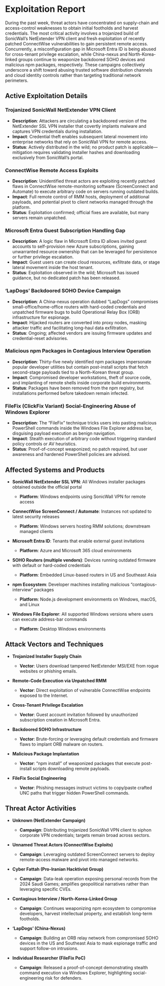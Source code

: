 # Exploitation Report

During the past week, threat actors have concentrated on supply-chain and access-control weaknesses to obtain initial footholds and harvest credentials. The most critical activity involves a trojanized build of SonicWall’s NetExtender VPN client and fresh exploitation of recently patched ConnectWise vulnerabilities to gain persistent remote access. Concurrently, a misconfiguration gap in Microsoft Entra ID is being abused for cross-tenant privilege escalation, while China-nexus and North-Korea-linked groups continue to weaponize backdoored SOHO devices and malicious npm packages, respectively. These campaigns collectively underscore a shift toward abusing trusted software distribution channels and cloud identity controls rather than targeting traditional network perimeters.

## Active Exploitation Details

### Trojanized SonicWall NetExtender VPN Client  
- **Description**: Attackers are circulating a backdoored version of the NetExtender SSL VPN installer that covertly implants malware and captures VPN credentials during installation.  
- **Impact**: Credential theft enables subsequent lateral movement into enterprise networks that rely on SonicWall VPN for remote access.  
- **Status**: Actively distributed in the wild; no product patch is applicable—mitigation requires validating installer hashes and downloading exclusively from SonicWall’s portal.

### ConnectWise Remote Access Exploits  
- **Description**: Unidentified threat actors are exploiting recently patched flaws in ConnectWise remote-monitoring software (ScreenConnect and Automate) to execute arbitrary code on servers running outdated builds.  
- **Impact**: Full remote control of RMM hosts, deployment of additional payloads, and potential pivot to client networks managed through the platform.  
- **Status**: Exploitation confirmed; official fixes are available, but many servers remain unpatched.

### Microsoft Entra Guest Subscription Handling Gap  
- **Description**: A logic flaw in Microsoft Entra ID allows invited guest accounts to self-provision new Azure subscriptions, gaining unwarranted resource ownership that can be leveraged for persistence or further privilege escalation.  
- **Impact**: Guest users can create cloud resources, exfiltrate data, or stage lateral movement inside the host tenant.  
- **Status**: Exploitation observed in the wild; Microsoft has issued guidance, but no dedicated patch has been released.

### ‘LapDogs’ Backdoored SOHO Device Campaign  
- **Description**: A China-nexus operation dubbed “LapDogs” compromises small-office/home-office routers with hard-coded credentials and unpatched firmware bugs to build Operational Relay Box (ORB) infrastructure for espionage.  
- **Impact**: Hijacked routers are converted into proxy nodes, masking attacker traffic and facilitating long-haul data exfiltration.  
- **Status**: Ongoing; affected vendors are issuing firmware updates and credential-reset advisories.

### Malicious npm Packages in Contagious Interview Operation  
- **Description**: Thirty-five newly identified npm packages impersonate popular developer utilities but contain post-install scripts that fetch second-stage payloads tied to a North-Korean threat group.  
- **Impact**: Compromised developer workstations, theft of source code, and implanting of remote shells inside corporate build environments.  
- **Status**: Packages have been removed from the npm registry, but installations performed before takedown remain infected.

### FileFix (ClickFix Variant) Social-Engineering Abuse of Windows Explorer  
- **Description**: The “FileFix” technique tricks users into pasting malicious PowerShell commands inside the Windows File Explorer address bar, disguising payload execution as benign navigation.  
- **Impact**: Stealth execution of arbitrary code without triggering standard policy controls or AV heuristics.  
- **Status**: Proof-of-concept weaponized; no patch required, but user awareness and hardened PowerShell policies are advised.

## Affected Systems and Products

- **SonicWall NetExtender SSL VPN**: All Windows installer packages obtained outside the official portal  
  - **Platform**: Windows endpoints using SonicWall VPN for remote access  

- **ConnectWise ScreenConnect / Automate**: Instances not updated to latest security releases  
  - **Platform**: Windows servers hosting RMM solutions; downstream managed clients  

- **Microsoft Entra ID**: Tenants that enable external guest invitations  
  - **Platform**: Azure and Microsoft 365 cloud environments  

- **SOHO Routers (multiple vendors)**: Devices running outdated firmware with default or hard-coded credentials  
  - **Platform**: Embedded Linux-based routers in US and Southeast Asia  

- **npm Ecosystem**: Developer machines installing malicious “contagious-interview” packages  
  - **Platform**: Node.js development environments on Windows, macOS, and Linux  

- **Windows File Explorer**: All supported Windows versions where users can execute address-bar commands  
  - **Platform**: Desktop Windows environments

## Attack Vectors and Techniques

- **Trojanized Installer Supply Chain**  
  - **Vector**: Users download tampered NetExtender MSI/EXE from rogue websites or phishing emails.  

- **Remote-Code Execution via Unpatched RMM**  
  - **Vector**: Direct exploitation of vulnerable ConnectWise endpoints exposed to the Internet.  

- **Cross-Tenant Privilege Escalation**  
  - **Vector**: Guest account invitation followed by unauthorized subscription creation in Microsoft Entra.  

- **Backdoored SOHO Infrastructure**  
  - **Vector**: Brute-forcing or leveraging default credentials and firmware flaws to implant ORB malware on routers.  

- **Malicious Package Implantation**  
  - **Vector**: “npm install” of weaponized packages that execute post-install scripts downloading remote payloads.  

- **FileFix Social Engineering**  
  - **Vector**: Phishing messages instruct victims to copy/paste crafted UNC paths that trigger hidden PowerShell commands.

## Threat Actor Activities

- **Unknown (NetExtender Campaign)**  
  - **Campaign**: Distributing trojanized SonicWall VPN client to siphon corporate VPN credentials; targets remain broad across sectors.  

- **Unnamed Threat Actors (ConnectWise Exploits)**  
  - **Campaign**: Leveraging outdated ScreenConnect servers to deploy remote-access malware and pivot into managed networks.  

- **Cyber Fattah (Pro-Iranian Hacktivist Group)**  
  - **Campaign**: Data-leak operation exposing personal records from the 2024 Saudi Games; amplifies geopolitical narratives rather than leveraging specific CVEs.  

- **Contagious Interview / North-Korea-Linked Group**  
  - **Campaign**: Continues weaponizing npm ecosystem to compromise developers, harvest intellectual property, and establish long-term footholds.  

- **‘LapDogs’ (China-Nexus)**  
  - **Campaign**: Building an ORB relay network from compromised SOHO devices in the US and Southeast Asia to mask espionage traffic and support follow-on intrusions.  

- **Individual Researcher (FileFix PoC)**  
  - **Campaign**: Released a proof-of-concept demonstrating stealth command execution via Windows Explorer, highlighting social-engineering risk for defenders.

